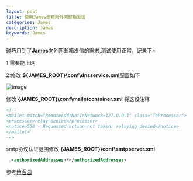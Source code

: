 ```yaml
---
layout: post
title: 使用James邮箱向外网邮箱发信
categories: James
description: James
keywords: James
---
```


碰巧用到了**James**向外网邮箱发信的需求,测试使用正常，记录下~

1:需要能上网

2:修改 **${JAMES_ROOT}\conf\dnsservice.xml**配置如下

![image](https://i.opsta.cn/james/james-dns.png)

修改 **{JAMES_ROOT}\conf\mailetcontainer.xml** 将这段注释

```xml
<!--
<mailet match="RemoteAddrNotInNetwork=127.0.0.1" class="ToProcessor">
<processor>relay-denied</processor>
<notice>550 - Requested action not taken: relaying denied</notice>
</mailet>
-->
```

smtp协议认证范围修改 **{JAMES_ROOT}\conf\smtpserver.xml**
```xml
  <authorizedAddresses>*</authorizedAddresses>
```
参考[博客园](https://www.cnblogs.com/jacklondon/p/install_mail_server_at_windows_with_apache_james_3_3_for_internet.html)

